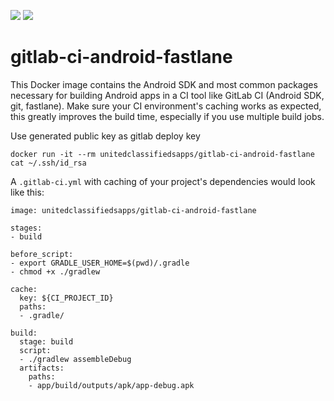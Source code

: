 
[![](https://images.microbadger.com/badges/version/bigoloo/gitlab-ci-android-fastlane.svg)](https://microbadger.com/images/bigoloo/fastlane-android-docker "Get your own version badge on microbadger.com")
[![](https://images.microbadger.com/badges/image/bigoloo/gitlab-ci-android-fastlane.svg)](https://microbadger.com/images/bigoloo/fastlane-android-docker "Get your own image badge on microbadger.com")


# gitlab-ci-android-fastlane
This Docker image contains the Android SDK and most common packages necessary for building Android apps in a CI tool like GitLab CI (Android SDK, git, fastlane). Make sure your CI environment's caching works as expected, this greatly improves the build time, especially if you use multiple build jobs.

Use generated public key as gitlab deploy key

```
docker run -it --rm unitedclassifiedsapps/gitlab-ci-android-fastlane
cat ~/.ssh/id_rsa
```

A `.gitlab-ci.yml` with caching of your project's dependencies would look like this:

```
image: unitedclassifiedsapps/gitlab-ci-android-fastlane

stages:
- build

before_script:
- export GRADLE_USER_HOME=$(pwd)/.gradle
- chmod +x ./gradlew

cache:
  key: ${CI_PROJECT_ID}
  paths:
  - .gradle/

build:
  stage: build
  script:
  - ./gradlew assembleDebug
  artifacts:
    paths:
    - app/build/outputs/apk/app-debug.apk
```
